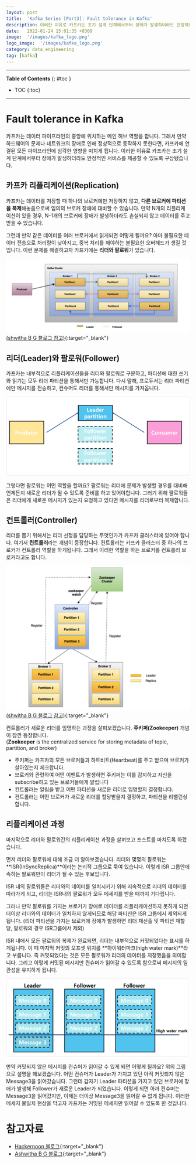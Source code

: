 ```yaml
---
layout: post
title:  'Kafka Series [Part3]: Fault tolerance in Kafka'
description: 이러한 이유로 카프카는 초기 설계 단계에서부터 장애가 발생하더라도 안정적인 서비스를 제공할 수 있도록 구상됐습니다.
date:   2022-01-24 15:01:35 +0300
image:  '/images/kafka_logo.png'
logo_image:  '/images/kafka_logo.png'
category: data_engineering
tag: [kafka]
---
```


---
**Table of Contents**
{: #toc }
*  TOC
{:toc}

---  

# Fault tolerance in Kafka
카프카는 데이터 파이프라인의 중앙에 위치하는 메인 허브 역할을 합니다. 그래서 만약 하드웨어의 문제나 네트워크의 장애로 인해 정상적으로 동작하지 못한다면, 카프카에 연결된 모든 파이프라인에 심각한 영향을 미치게 됩니다. 이러한 이유로 카프카는 초기 설계 단계에서부터 장애가 발생하더라도 안정적인 서비스를 제공할 수 있도록 구상됐습니다.  

## 카프카 리플리케이션(Replication)
카프카는 데이터를 저장할 때 하나의 브로커에만 저장하지 않고, **다른 브로커에 파티션을 복제**해놓음으로써 임의의 브로커 장애에 대비할 수 있습니다. 만약 N개의 리플리케이션이 있을 경우, N-1개의 브로커에 장애가 발생하더라도 손실되지 않고 데이터를 주고 받을 수 있습니다.  

그런데 만약 같은 데이터를 여러 브로커에서 읽게되면 어떻게 될까요? 아마 불필요한 데이터 전송으로 처리량이 낮아지고, 중복 처리를 해야하는 불필요한 오버헤드가 생길 것입니다. 이런 문제를 해결하고자 카프카에는 **리더와 팔로워**가 있습니다.  

![](/images/kafka_14.png)
[(shwitha B G 블로그 참고)](https://medium.com/@anchan.ashwithabg95/fault-tolerance-in-apache-kafka-d1f0444260cf){:target="_blank"}  

## 리더(Leader)와 팔로워(Follower)
카프카는 내부적으로 리플리케이션들을 리더와 팔로워로 구분하고, 파티션에 대한 쓰기와 읽기는 모두 리더 파티션을 통해서만 가능합니다. 다시 말해, 프로듀서는 리더 파티션에만 메시지를 전송하고, 컨슈머도 리더를 통해서만 메시지를 가져옵니다.

![](/images/kafka_15.png)

그렇다면 팔로워는 어떤 역할을 할까요? 팔로워는 리더에 문제가 발생할 경우를 대비해 언제든지 새로운 리더가 될 수 있도록 준비를 하고 있어야합니다. 그러기 위해 팔로워들은 리더에게 새로운 메시지가 있는지 요청하고 있다면 메시지를 리더로부터 복제합니다.  

## 컨트롤러(Controller)
리더를 뽑기 위해서는 리더 선정을 담당하는 무엇인가가 카프카 클러스터에 있어야 합니다. 여기서 **컨트롤러**라는 개념이 등장합니다. 컨트롤러는 카프카 클러스터 중 하나의 브로커가 컨트롤러 역할을 하게됩니다. 그래서 이러한 역할을 하는 브로커를 컨트롤러 브로커라고도 합니다.  

![](/images/kafka_16.png)  
[(shwitha B G 블로그 참고)](https://medium.com/@anchan.ashwithabg95/fault-tolerance-in-apache-kafka-d1f0444260cf){:target="_blank"}  

컨트롤러가 새로운 리더를 임명하는 과정을 살펴보겠습니다. **주키퍼(Zookeeper)** 개념이 잠깐 등장합니다.  
(**Zookeeper** is the centralized service for storing metadata of topic, partition, and broker)
- 주키퍼는 카프카의 모든 브로커들과 하트비트(Heartbeat)를 주고 받으며 브로커가 살아있는지 체크합니다.
- 브로커와 관련하여 어떤 이벤트가 발생하면 주키퍼는 이를 감지하고 자신을 subscribe하고 있는 브로커들에게 알립니다
- 컨트롤러는 알림을 받고 어떤 파티션을 새로운 리더로 임명할지 결정합니다.  
- 컨트롤러는 어떤 브로커가 새로운 리더를 할당받을지 결정하고, 파티션을 리밸런싱합니다.


## 리플리케이션 과정
마지막으로 리더와 팔로워간의 리플리케이션 과정을 살펴보고 포스트를 마치도록 하겠습니다.  

먼저 리더와 팔로워에 대해 조금 더 알아보겠습니다. 리더와 몇몇의 팔로워는 **ISR(InSyncReplica)**이라는 논리적 그룹으로 묶여 있습니다. 이렇게 ISR 그룹안에 속하는 팔로워만이 리더가 될 수 있는 후보입니다.  

ISR 내의 팔로워들은 리더와의 데이터를 일치시키기 위해 지속적으로 리더의 데이터를 따라가게 되고, 리더는 ISR내의 팔로워가 모두 메세지를 받을 때까지 기다립니다.  

그러나 만약 팔로워를 가지는 브로커가 장애로 데이터를 리플리케이션하지 못하게 되면 더이상 리더와의 데이터가 일치하지 않게되므로 해당 파티션은 ISR 그룹에서 제외되게 됩니다. (리더 파티션을 가지는 브로커에 장애가 발생하면 리더 재선출 및 파티션 재할당, 팔로워의 경우 ISR그룹에서 제외)  

ISR 내에서 모든 팔로워의 복제가 완료되면, 리더는 내부적으로 커밋되었다는 표시를 하게됩니다. 이 때 마지막 커밋의 오프셋 위치를 **하이워터마크(high water mark)**라고 부릅니다. 즉 커밋되었다는 것은 모든 팔로워가 리더의 데이터를 저장했음을 의미합니다. 그리고 이렇게 커밋된 메시지만 컨슈머가 읽어갈 수 있도록 함으로써 메시지의 일관성을 유지하게 됩니다.  

![](/images/kafka_17.png)  

만약 커밋되지 않은 메시지를 컨슈머가 읽어갈 수 있게 되면 어떻게 될까요? 위의 그림으로 설명을 해보겠습니다. 어떤 컨슈머가 Leader가 가지고 있던 아직 커밋되지 않은 Message3을 읽어갔습니다. 그런데 갑자기 Leader 파티션을 가지고 있던 브로커에 장애가 발생해 Follower가 새로운 Leader가 되었습니다. 이렇게 되면 아까 컨슈머는 Message3을 읽어갔지만, 이제는 더이상 Message3을 읽어갈 수 없게 됩니다. 이러한 메세지 불일치 현상을 막고자 카프카는 커밋된 메세지만 읽어갈 수 있도록 한 것입니다.  

# 참고자료
- [Hackernoon 블로그](https://hackernoon.com/apache-kafkas-distributed-system-firefighter-the-controller-broker-1afca1eae302){:target="_blank"}
- [Ashwitha B G 블로그](https://medium.com/@anchan.ashwithabg95/fault-tolerance-in-apache-kafka-d1f0444260cf){:target="_blank"}